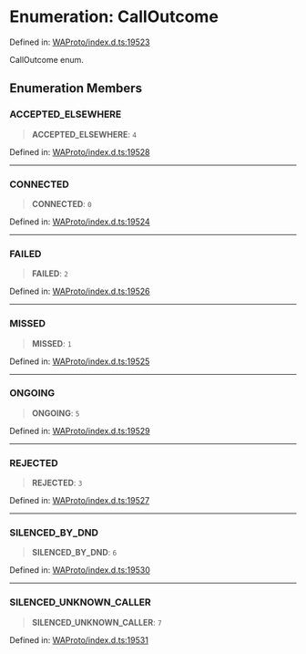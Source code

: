 # Enumeration: CallOutcome

Defined in: [WAProto/index.d.ts:19523](https://github.com/Fokusdotid/Baileys/blob/deec6cc75a88a82eaeedf16b76aa9218b2c772e3/WAProto/index.d.ts#L19523)

CallOutcome enum.

## Enumeration Members

### ACCEPTED\_ELSEWHERE

> **ACCEPTED\_ELSEWHERE**: `4`

Defined in: [WAProto/index.d.ts:19528](https://github.com/Fokusdotid/Baileys/blob/deec6cc75a88a82eaeedf16b76aa9218b2c772e3/WAProto/index.d.ts#L19528)

***

### CONNECTED

> **CONNECTED**: `0`

Defined in: [WAProto/index.d.ts:19524](https://github.com/Fokusdotid/Baileys/blob/deec6cc75a88a82eaeedf16b76aa9218b2c772e3/WAProto/index.d.ts#L19524)

***

### FAILED

> **FAILED**: `2`

Defined in: [WAProto/index.d.ts:19526](https://github.com/Fokusdotid/Baileys/blob/deec6cc75a88a82eaeedf16b76aa9218b2c772e3/WAProto/index.d.ts#L19526)

***

### MISSED

> **MISSED**: `1`

Defined in: [WAProto/index.d.ts:19525](https://github.com/Fokusdotid/Baileys/blob/deec6cc75a88a82eaeedf16b76aa9218b2c772e3/WAProto/index.d.ts#L19525)

***

### ONGOING

> **ONGOING**: `5`

Defined in: [WAProto/index.d.ts:19529](https://github.com/Fokusdotid/Baileys/blob/deec6cc75a88a82eaeedf16b76aa9218b2c772e3/WAProto/index.d.ts#L19529)

***

### REJECTED

> **REJECTED**: `3`

Defined in: [WAProto/index.d.ts:19527](https://github.com/Fokusdotid/Baileys/blob/deec6cc75a88a82eaeedf16b76aa9218b2c772e3/WAProto/index.d.ts#L19527)

***

### SILENCED\_BY\_DND

> **SILENCED\_BY\_DND**: `6`

Defined in: [WAProto/index.d.ts:19530](https://github.com/Fokusdotid/Baileys/blob/deec6cc75a88a82eaeedf16b76aa9218b2c772e3/WAProto/index.d.ts#L19530)

***

### SILENCED\_UNKNOWN\_CALLER

> **SILENCED\_UNKNOWN\_CALLER**: `7`

Defined in: [WAProto/index.d.ts:19531](https://github.com/Fokusdotid/Baileys/blob/deec6cc75a88a82eaeedf16b76aa9218b2c772e3/WAProto/index.d.ts#L19531)
